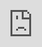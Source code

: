 ```yaml
---
title: "Simulating Short Squeezes"
date: "2021-01-29"
cover: https://imagedelivery.net/EipKtqu98OotgfhvKf6Eew/745d008d-68cf-4f68-86ee-ca02e79ced00/public
categories: 
  - "Simulation"
  - "Topic > Finance"
---
```


We wanted to demonstrate the dynamics of the Battle of GameStop™ so we put together a simulation of the sharp escalation of price that can occur when an irresistible force (legally needing to cover your shorts) meets an immovable object (the combined will of thousands of Redditors).

## About this simulation

Our simulation is made up of a mix of different agents - shorts that need to cover their positions before expiration, shareholders who are long the stock in question and will sell at normally-distributed prices, and diamond-hand-never-fold traders who won’t sell until the squeeze is done (at/or near an expiry data for a high price).

In the first scenario the shorts are buying from a relatively liquid market. They can offer low starting prices and gradually increase/decrease their price to match the desired price of shareholders, who slightly adjust their prices based on market conditions. Most of those shareholders don't want to miss out on an opportunity to sell, so once a certain portion of the shorts are covered, they will try lowering their price to ensure a trade. Due to this lowering of prices, the shorts can easily collect the shares they need.

Tap the "Run" icon in the simulation below (the runner at the bottom). The simulation will automatically stop after 100 steps. **You'll see a plot of the current selling and asking prices and the number of uncovered shorts.**

<iframe style="position: absolute; top: 0; left: 0;" src="https://core.hash.ai/embed.html?project=%40hash%2Fshort-squeeze&amp;ref=2.1.3&amp;view=analysis" width="100%" height="100%" frameborder="0" scrolling="auto"></iframe>

However, if there is a large enough percentage of agents who won’t sell, and the market, losing liquidity, forces the shorts to bid the price up, you can see the price skyrocketing to the desired reserve price of the traders, successfully squeezing the shorts.

## A Collective Action Problem

In the next scenario, we've designated a certain portion of agents, determined by the `hold_out_ratio` parameter, that won't ever lower their sell limit. In this simulation, the price initially drops as low-priced shares are purchased, but then eventually goes parabolic when faced with a large number of traders that won't sell.

Raising and lowering the `hold_out_ratio` parameter can manipulate the likelihood and intensity of a squeeze.

<iframe style="position: absolute; top: 0; left: 0;" src="https://core.hash.ai/embed.html?project=%40hash%2Fshort-squeeze&amp;ref=2.1.4&amp;view=analysis" scrolling="auto" width="100%" height="100%" frameborder="0"></iframe>

Experimenting with different compositions of agents can create dramatically different outcomes. You can [open the full model in HASH](https://hash.ai/@hash/short-squeeze) and run one of the pre-built experiments to see, or try tinkering yourself.

An interesting aspect of all of this is the collective action problem facing the shareholders, highlighting how strange and difficult this type of distributed short squeeze is to pull off. At the end of the day this boils down to a game theory problem like [the Prisoner's dilemma](https://hash.ai/@hash/prisoners-dilemma) (another fun model to simulate). Shareholders and traders both benefit from working together and not selling shares until the shorts legally are forced to cover, because they can each sell back one share at a very high price, more than they might gain by selling normally. However, if some of them defect, and sell back early, those traders will profit but the rest will be left out in the cold. By selling early and  'locking in the gains' they leave the rest of the shareholders holding nothing but the bag.

In our simulation we model this as different preferences for the selling point. If they are tightly grouped together at the top, or set such that they won't sell, the price goes vertical, representing the shareholders coordinating and putting the squeeze on the short. If there are more normal shareholders, or if some percentage of traders change their preferences and sell early, the squeeze doesn’t happen and the price collapses.

## Extending the model

This is but one demonstration of the GameStop trading dynamic - there are a lot more aspects to model. Here’s hoping more incredibly-stupid-and-yet--maybe-not finance happens tomorrow.
